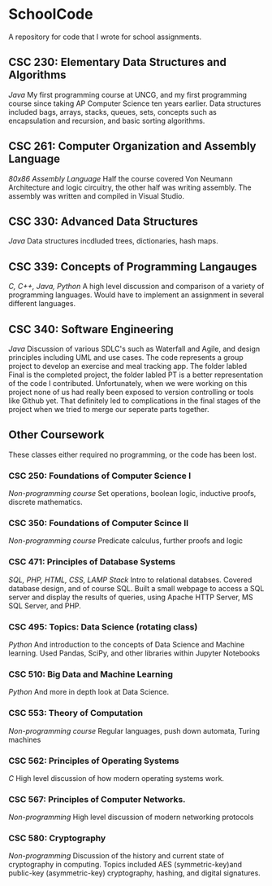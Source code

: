 # SchoolCode
A repository for code that I wrote for school assignments.

## CSC 230: Elementary Data Structures and Algorithms
*Java*
My first programming course at UNCG, and my first programming course since taking AP Computer Science ten years earlier. Data structures included bags, arrays, stacks, queues, sets, concepts such as encapsulation and recursion, and basic sorting algorithms.

## CSC 261: Computer Organization and Assembly Language
*80x86 Assembly Language*
Half the course covered Von Neumann Architecture and logic circuitry, the other half was writing assembly. The assembly was written and compiled in Visual Studio.

## CSC 330: Advanced Data Structures
*Java*
Data structures incdluded trees, dictionaries, hash maps.

## CSC 339: Concepts of Programming Langauges
*C, C++, Java, Python*
A high level discussion and comparison of a variety of programming languages. Would have to implement an assignment in several different languages.

## CSC 340: Software Engineering
*Java*
Discussion of various SDLC's such as Waterfall and Agile, and design principles including UML and use cases. The code represents a group project to develop an exercise and meal tracking app. The folder labled Final is the completed project, the folder labled PT is a better representation of the code I contributed. Unfortunately, when we were working on this project none of us had really been exposed to version controlling or tools like Github yet. That definitely led to complications in the final stages of the project when we tried to merge our seperate parts together.


## Other Coursework
These classes either required no programming, or the code has been lost.

### CSC 250: Foundations of Computer Science I
*Non-programming course*
Set operations, boolean logic, inductive proofs, discrete mathematics.

### CSC 350: Foundations of Computer Scince II
*Non-programming course*
Predicate calculus, further proofs and logic

### CSC 471: Principles of Database Systems
*SQL, PHP, HTML, CSS, LAMP Stack*
Intro to relational databses. Covered database design, and of course SQL. Built a small webpage to access a SQL server and display the results of queries, using Apache HTTP Server, MS SQL Server, and PHP.

### CSC 495: Topics: Data Science (rotating class)
*Python*
And introduction to the concepts of Data Science and Machine learning. Used Pandas, SciPy, and other libraries within Jupyter Notebooks

### CSC 510: Big Data and Machine Learning
*Python*
And more in depth look at Data Science.

### CSC 553: Theory of Computation
*Non-programming course*
Regular languages, push down automata, Turing machines

### CSC 562: Principles of Operating Systems
*C*
High level discussion of how modern operating systems work.

### CSC 567: Principles of Computer Networks.
*Non-programming*
High level discussion of modern networking protocols

### CSC 580: Cryptography
*Non-programming*
Discussion of the history and current state of cryptography in computing. Topics included AES (symmetric-key)and public-key (asymmetric-key) cryptography, hashing, and digital signatures.